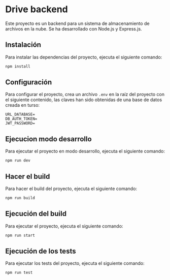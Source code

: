 # Drive backend

Este proyecto es un backend para un sistema de almacenamiento de archivos en la nube. Se ha desarrollado con Node.js y Express.js.

## Instalación

Para instalar las dependencias del proyecto, ejecuta el siguiente comando:

```bash
npm install
```

## Configuración

Para configurar el proyecto, crea un archivo `.env` en la raíz del proyecto con el siguiente contenido,
las claves han sido obtenidas de una base de datos creada en turso:

```env
URL_DATABASE=
DB_AUTH_TOKEN=
JWT_PASSWORD=
```

## Ejecucion modo desarrollo

Para ejecutar el proyecto en modo desarrollo, ejecuta el siguiente comando:

```bash
npm run dev
```

## Hacer el build

Para hacer el build del proyecto, ejecuta el siguiente comando:

```bash
npm run build
```

## Ejecución del build

Para ejecutar el proyecto, ejecuta el siguiente comando:

```bash
npm run start
```

## Ejecución de los tests

Para ejecutar los tests del proyecto, ejecuta el siguiente comando:

```bash
npm run test
```
